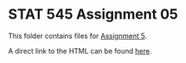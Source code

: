 # STAT 545 Assignment 05

This folder contains files for [Assignment 5](https://stat545.stat.ubc.ca/evaluation/hw05/hw05/).

A direct link to the HTML can be found [here](https://stat545-ubc-hw-2019-20.github.io/stat545-hw-t-wang-ecohydro/HW05/hw05_factor.html).
